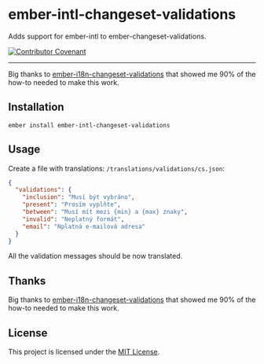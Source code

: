 ember-intl-changeset-validations
==============================================================================

Adds support for ember-intl to ember-changeset-validations.

[![Contributor Covenant](https://img.shields.io/badge/Contributor%20Covenant-v1.4%20adopted-ff69b4.svg)](code-of-conduct.md)

------------------------------------------------------------------------------

Big thanks to [ember-i18n-changeset-validations](https://github.com/mirai-audio/ember-i18n-changeset-validations) that showed me 90% of the how-to needed to make this work.


Installation
------------------------------------------------------------------------------

```
ember install ember-intl-changeset-validations
```

Usage
------------------------------------------------------------------------------

Create a file with translations: `/translations/validations/cs.json`:

```json
{
  "validations": {
    "inclusion": "Musí být vybráno",
    "present": "Prosím vyplňte",
    "between": "Musí mít mezi {min} a {max} znaky",
    "invalid": "Neplatný formát",
    "email": "Nplatná e-mailová adresa"
  }
}
```

All the validation messages should be now translated.

Thanks
------------------------------------------------------------------------------

Big thanks to [ember-i18n-changeset-validations](https://github.com/mirai-audio/ember-i18n-changeset-validations) that showed me 90% of the how-to needed to make this work.

License
------------------------------------------------------------------------------

This project is licensed under the [MIT License](LICENSE.md).
